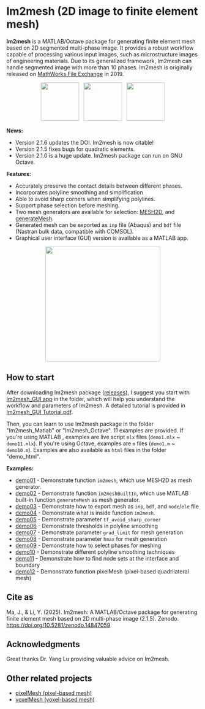 # Im2mesh (2D image to finite element mesh)



**Im2mesh** is a MATLAB/Octave package for generating finite element mesh based on 2D segmented multi-phase image. It provides a robust workflow capable of processing various input images, such as microstructure images of engineering materials. Due to its generalized framework, Im2mesh can handle segmented image with more than 10 phases.  Im2mesh is originally released on [MathWorks File Exchange](https://www.mathworks.com/matlabcentral/fileexchange/71772-im2mesh-2d-image-to-finite-element-mesh) in 2019.

<p align="center">
  <img src = "https://github.com/mjx888/im2mesh/blob/main/example_kumamon.png" height="100"> &nbsp
  <img src = "https://github.com/mjx888/im2mesh/blob/main/example_shape.png" height="100"> &nbsp
  <img src = "https://github.com/mjx888/im2mesh/blob/main/example_concrete.png" height="100"> 
</p>


**News:**

- Version 2.1.6 updates the DOI. Im2mesh is now citable!
- Version 2.1.5 fixes bugs for quadratic elements.
- Version 2.1.0 is a huge update. Im2mesh package can run on GNU Octave.

**Features:**

- Accurately preserve the contact details between different phases.
- Incorporates polyline smoothing and simplification
- Able to avoid sharp corners when simplifying polylines.
- Support phase selection before meshing.
- Two mesh generators are available for selection: [MESH2D](https://github.com/dengwirda/mesh2d), and [generateMesh](https://www.mathworks.com/help/pde/ug/pde.pdemodel.generatemesh.html).
- Generated mesh can be exported as `inp` file (Abaqus) and `bdf` file (Nastran bulk data, compatible with COMSOL).
- Graphical user interface (GUI) version is available as a MATLAB app.

<p align="center">
  <img src = "https://github.com/mjx888/im2mesh/blob/main/GUI.png" height="300"> 
</p>

## How to start

After downloading Im2mesh package ([releases](https://github.com/mjx888/im2mesh/releases)), I suggest you start with [Im2mesh_GUI app](https://github.com/mjx888/im2mesh/tree/main/Im2mesh_GUI%20app) in the folder, which will help you understand the workflow and parameters of Im2mesh. A detailed tutorial is provided in [Im2mesh_GUI Tutorial.pdf](https://github.com/mjx888/im2mesh/blob/main/Im2mesh_GUI%20Tutorial.pdf). 

Then, you can learn to use Im2mesh package in the folder "Im2mesh_Matlab" or "Im2mesh_Octave". 11 examples are provided.  If you're using MATLAB ,  examples are live script `mlx` files (`demo1.mlx` ~ `demo11.mlx`). If you're using Octave,  examples are `m` files (`demo1.m` ~ `demo10.m`).  Examples are also available as `html` files in the folder "demo_html".

**Examples:**

- [demo01](https://mjx888.github.io/im2mesh_demo_html/demo01.html) - Demonstrate function `im2mesh`, which use MESH2D as mesh generator.
- [demo02](https://mjx888.github.io/im2mesh_demo_html/demo02.html) - Demonstrate function `im2meshBuiltIn`, which use MATLAB built-in function `generateMesh` as mesh generator.
- [demo03](https://mjx888.github.io/im2mesh_demo_html/demo03.html) - Demonstrate how to export mesh as `inp`, `bdf`, and `node`/`ele` file
- [demo04](https://mjx888.github.io/im2mesh_demo_html/demo04.html) - Demonstrate what is inside function `im2mesh`.
- [demo05](https://mjx888.github.io/im2mesh_demo_html/demo05.html) - Demonstrate parameter `tf_avoid_sharp_corner`
- [demo06](https://mjx888.github.io/im2mesh_demo_html/demo06.html) - Demonstrate thresholds in polyline smoothing
- [demo07](https://mjx888.github.io/im2mesh_demo_html/demo07.html) - Demonstrate parameter `grad_limit` for mesh generation
- [demo08](https://mjx888.github.io/im2mesh_demo_html/demo08.html) - Demonstrate parameter `hmax` for mesh generation
- [demo09](https://mjx888.github.io/im2mesh_demo_html/demo09.html) - Demonstrate how to select phases for meshing
- [demo10](https://mjx888.github.io/im2mesh_demo_html/demo10.html) - Demonstrate different polyline smoothing techniques
- [demo11](https://mjx888.github.io/im2mesh_demo_html/demo11.html) - Demonstrate how to find node sets at the interface and boundary
- [demo12](https://mjx888.github.io/im2mesh_demo_html/demo12.html) - Demonstrate function pixelMesh (pixel-based quadrilateral mesh)

## Cite as

Ma, J., & Li, Y. (2025). Im2mesh: A MATLAB/Octave package for generating finite element mesh based on 2D multi-phase image (2.1.5). Zenodo. https://doi.org/10.5281/zenodo.14847059

## Acknowledgments

Great thanks Dr. Yang Lu providing valuable advice on Im2mesh. 

## Other related projects

- [pixelMesh (pixel-based mesh)](https://www.mathworks.com/matlabcentral/fileexchange/104715-pixelmesh-pixel-based-mesh?s_tid=srchtitle)
- [voxelMesh (voxel-based mesh)](https://www.mathworks.com/matlabcentral/fileexchange/104720-voxelmesh-voxel-based-mesh)